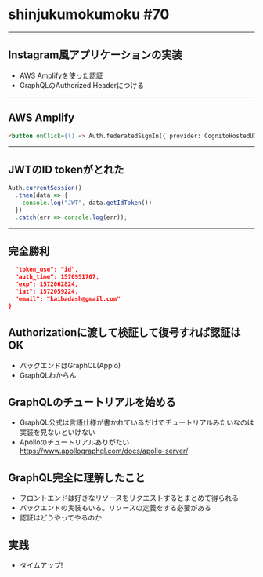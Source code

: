 # shinjukumokumoku #70

---

## Instagram風アプリケーションの実装

- AWS Amplifyを使った認証
- GraphQLのAuthorized Headerにつける

---

## AWS Amplify

```html
<button onClick={() => Auth.federatedSignIn({ provider: CognitoHostedUIIdentityProvider.Facebook })}>Open Facebook</button>
```

---

## JWTのID tokenがとれた

```javascript
Auth.currentSession()
  .then(data => {
    console.log("JWT", data.getIdToken())
  })
  .catch(err => console.log(err));
```

---

## 完全勝利

```json
  "token_use": "id",
  "auth_time": 1570951707,
  "exp": 1572062824,
  "iat": 1572059224,
  "email": "kaibadash@gmail.com"
}
```

## Authorizationに渡して検証して復号すれば認証はOK

- バックエンドはGraphQL(Applo)
- GraphQLわからん

## GraphQLのチュートリアルを始める

- GraphQL公式は言語仕様が書かれているだけでチュートリアルみたいなのは実装を見ないといけない
- Apolloのチュートリアルありがたい https://www.apollographql.com/docs/apollo-server/

## GraphQL完全に理解したこと

- フロントエンドは好きなリソースをリクエストするとまとめて得られる
- バックエンドの実装もいる。リソースの定義をする必要がある
- 認証はどうやってやるのか

## 実践

- タイムアップ!

